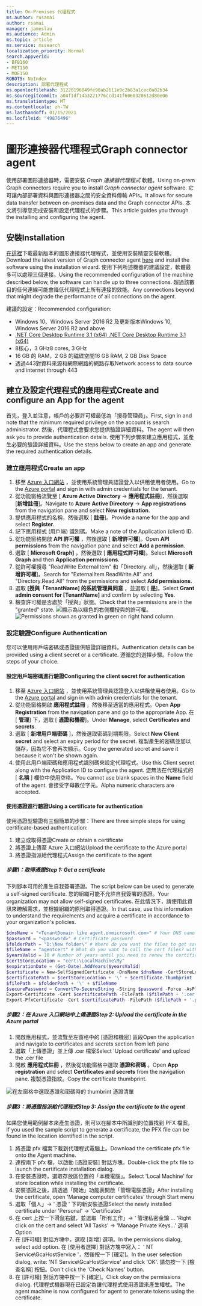 ```yaml
---
title: On-Premises 代理程式
ms.author: rusamai
author: rsamai
manager: jameslau
ms.audience: Admin
ms.topic: article
ms.service: mssearch
localization_priority: Normal
search.appverid:
- BFB160
- MET150
- MOE150
ROBOTS: NoIndex
description: 部署代理程式
ms.openlocfilehash: 31220196849fe90ab2611e9c2b83a1cec0a02b34
ms.sourcegitcommit: a04f1df14a3221776ccd141f6060328612d80e06
ms.translationtype: MT
ms.contentlocale: zh-TW
ms.lasthandoff: 01/15/2021
ms.locfileid: "49876496"
---
```

# <a name="graph-connector-agent"></a><span data-ttu-id="801a4-103">圖形連接器代理程式</span><span class="sxs-lookup"><span data-stu-id="801a4-103">Graph connector agent</span></span>

<span data-ttu-id="801a4-104">使用部署圖形連接器時，需要安裝 *Graph 連接器代理程式* 軟體。</span><span class="sxs-lookup"><span data-stu-id="801a4-104">Using on-prem Graph connectors require you to install *Graph connector agent* software.</span></span> <span data-ttu-id="801a4-105">它可讓內部部署資料與圖形連接器之間的安全資料傳輸 APIs。</span><span class="sxs-lookup"><span data-stu-id="801a4-105">It allows for secure data transfer between on-premises data and the Graph connector APIs.</span></span> <span data-ttu-id="801a4-106">本文將引導您完成安裝和設定代理程式的步驟。</span><span class="sxs-lookup"><span data-stu-id="801a4-106">This article guides you through the installing and configuring the agent.</span></span>

## <a name="installation"></a><span data-ttu-id="801a4-107">安裝</span><span class="sxs-lookup"><span data-stu-id="801a4-107">Installation</span></span>

<span data-ttu-id="801a4-108">[在這裡](https://aka.ms/gcadownload)下載最新版本的圖形連接器代理程式，並使用安裝精靈安裝軟體。</span><span class="sxs-lookup"><span data-stu-id="801a4-108">Download the latest version of Graph connector agent [here](https://aka.ms/gcadownload) and install the software using the installation wizard.</span></span> <span data-ttu-id="801a4-109">使用下列所述機器的建議設定，軟體最多可以處理三個連接。</span><span class="sxs-lookup"><span data-stu-id="801a4-109">Using the recommended configuration of the machine described below, the software can handle up to three connections.</span></span> <span data-ttu-id="801a4-110">超過該數目的任何連線可能會降低代理程式上所有連接的效能。</span><span class="sxs-lookup"><span data-stu-id="801a4-110">Any connections beyond that might degrade the performance of all connections on the agent.</span></span>

<span data-ttu-id="801a4-111">建議的設定：</span><span class="sxs-lookup"><span data-stu-id="801a4-111">Recommended configuration:</span></span>

* <span data-ttu-id="801a4-112">Windows 10、Windows Server 2016 R2 及更新版本</span><span class="sxs-lookup"><span data-stu-id="801a4-112">Windows 10, Windows Server 2016 R2 and above</span></span>
* [<span data-ttu-id="801a4-113">.NET Core Desktop Runtime 3.1 (x64) </span><span class="sxs-lookup"><span data-stu-id="801a4-113">.NET Core Desktop Runtime 3.1 (x64)</span></span>](https://dotnet.microsoft.com/download/dotnet-core/3.1)
* <span data-ttu-id="801a4-114">8核心，3 GHz</span><span class="sxs-lookup"><span data-stu-id="801a4-114">8 cores, 3 GHz</span></span>
* <span data-ttu-id="801a4-115">16 GB 的 RAM，2 GB 的磁碟空間</span><span class="sxs-lookup"><span data-stu-id="801a4-115">16 GB RAM, 2 GB Disk Space</span></span>
* <span data-ttu-id="801a4-116">透過443對資料來源和網際網路的網路存取</span><span class="sxs-lookup"><span data-stu-id="801a4-116">Network access to data source and internet through 443</span></span>

## <a name="create-and-configure-an-app-for-the-agent"></a><span data-ttu-id="801a4-117">建立及設定代理程式的應用程式</span><span class="sxs-lookup"><span data-stu-id="801a4-117">Create and configure an App for the agent</span></span>  

<span data-ttu-id="801a4-118">首先，登入並注意，帳戶的必要許可權最低為「搜尋管理員」。</span><span class="sxs-lookup"><span data-stu-id="801a4-118">First, sign in and note that the minimum required privilege on the account is search administrator.</span></span> <span data-ttu-id="801a4-119">然後，代理程式會要求您提供驗證詳細資料。</span><span class="sxs-lookup"><span data-stu-id="801a4-119">The agent will then ask you to provide authentication details.</span></span> <span data-ttu-id="801a4-120">使用下列步驟來建立應用程式，並產生必要的驗證詳細資料。</span><span class="sxs-lookup"><span data-stu-id="801a4-120">Use the steps below to create an app and generate the required authentication details.</span></span>

### <a name="create-an-app"></a><span data-ttu-id="801a4-121">建立應用程式</span><span class="sxs-lookup"><span data-stu-id="801a4-121">Create an app</span></span>

1. <span data-ttu-id="801a4-122">移至 [Azure 入口網站](https://portal.azure.com) ，並使用系統管理員認證登入以供租使用者使用。</span><span class="sxs-lookup"><span data-stu-id="801a4-122">Go to the [Azure portal](https://portal.azure.com) and sign in with admin credentials for the tenant.</span></span>
2. <span data-ttu-id="801a4-123">從功能窗格流覽至 [ **Azure Active Directory**  ->  **應用程式註冊**]，然後選取 [**新增註冊**]。</span><span class="sxs-lookup"><span data-stu-id="801a4-123">Navigate to **Azure Active Directory** -> **App registrations** from the navigation pane and select **New registration**.</span></span>
3. <span data-ttu-id="801a4-124">提供應用程式的名稱，然後選取 [ **註冊**]。</span><span class="sxs-lookup"><span data-stu-id="801a4-124">Provide a name for the app and select **Register**.</span></span>
4. <span data-ttu-id="801a4-125">記下應用程式 (用戶端) 識別碼。</span><span class="sxs-lookup"><span data-stu-id="801a4-125">Make a note of the Application (client) ID.</span></span>
5. <span data-ttu-id="801a4-126">從功能窗格開啟 **API 許可權** ，然後選取 [ **新增許可權**]。</span><span class="sxs-lookup"><span data-stu-id="801a4-126">Open **API permissions** from the navigation pane and select **Add a permission**.</span></span>
6. <span data-ttu-id="801a4-127">選取 [ **Microsoft Graph]** ，然後選取 [ **應用程式許可權**]。</span><span class="sxs-lookup"><span data-stu-id="801a4-127">Select **Microsoft Graph** and then **Application permissions**.</span></span>
7. <span data-ttu-id="801a4-128">從許可權搜尋 "ReadWrite ExternalItem" 和「Directory. all」，然後選取 [ **新增許可權**]。</span><span class="sxs-lookup"><span data-stu-id="801a4-128">Search for "ExternalItem.ReadWrite.All" and "Directory.Read.All" from the permissions and select **Add permissions**.</span></span>
8. <span data-ttu-id="801a4-129">選取 **[授與「TenantName] 的系統管理員同意** ，並選取 [ **是**]。</span><span class="sxs-lookup"><span data-stu-id="801a4-129">Select **Grant admin consent for [TenantName]** and confirm by selecting **Yes**.</span></span>
9. <span data-ttu-id="801a4-130">檢查許可權是否處於「授與」狀態。</span><span class="sxs-lookup"><span data-stu-id="801a4-130">Check that the permissions are in the "granted" state.</span></span>
     <span data-ttu-id="801a4-131">![顯示為以綠色的右側欄授與的許可權。](media/onprem-agent/granted-state.png)</span><span class="sxs-lookup"><span data-stu-id="801a4-131">![Permissions shown as granted in green on right hand column.](media/onprem-agent/granted-state.png)</span></span>

### <a name="configure-authentication"></a><span data-ttu-id="801a4-132">設定驗證</span><span class="sxs-lookup"><span data-stu-id="801a4-132">Configure Authentication</span></span>

<span data-ttu-id="801a4-133">您可以使用用戶端密碼或憑證提供驗證詳細資料。</span><span class="sxs-lookup"><span data-stu-id="801a4-133">Authentication details can be provided using a client secret or a certificate.</span></span> <span data-ttu-id="801a4-134">遵循您的選擇步驟。</span><span class="sxs-lookup"><span data-stu-id="801a4-134">Follow the steps of your choice.</span></span>

#### <a name="configuring-the-client-secret-for-authentication"></a><span data-ttu-id="801a4-135">設定用戶端密碼進行驗證</span><span class="sxs-lookup"><span data-stu-id="801a4-135">Configuring the client secret for authentication</span></span>

1. <span data-ttu-id="801a4-136">移至 [Azure 入口網站](https://portal.azure.com) ，並使用系統管理員認證登入以供租使用者使用。</span><span class="sxs-lookup"><span data-stu-id="801a4-136">Go to the [Azure portal](https://portal.azure.com) and sign in with admin credentials for the tenant.</span></span>
2. <span data-ttu-id="801a4-137">從功能窗格開啟 **應用程式註冊** ，然後移至適當的應用程式。</span><span class="sxs-lookup"><span data-stu-id="801a4-137">Open **App Registration** from the navigation pane and go to the appropriate App.</span></span> <span data-ttu-id="801a4-138">在 [ **管理**] 下，選取 [ **憑證和機密**]。</span><span class="sxs-lookup"><span data-stu-id="801a4-138">Under **Manage**, select **Certificates and secrets**.</span></span>
3. <span data-ttu-id="801a4-139">選取 [ **新增用戶端密碼** ]，然後選取密碼到期期限。</span><span class="sxs-lookup"><span data-stu-id="801a4-139">Select **New Client secret** and select an expiry period for the secret.</span></span> <span data-ttu-id="801a4-140">複製產生的密碼並加以儲存，因為它不會再次顯示。</span><span class="sxs-lookup"><span data-stu-id="801a4-140">Copy the generated secret and save it because it won't be shown again.</span></span>
4. <span data-ttu-id="801a4-141">使用此用戶端密碼和應用程式識別碼來設定代理程式。</span><span class="sxs-lookup"><span data-stu-id="801a4-141">Use this Client secret along with the Application ID to configure the agent.</span></span> <span data-ttu-id="801a4-142">您無法在代理程式的 [ **名稱** ] 欄位中使用空格。</span><span class="sxs-lookup"><span data-stu-id="801a4-142">You cannot use blank spaces in the **Name** field of the agent.</span></span> <span data-ttu-id="801a4-143">會接受字母數位字元。</span><span class="sxs-lookup"><span data-stu-id="801a4-143">Alpha numeric characters are accepted.</span></span>

#### <a name="using-a-certificate-for-authentication"></a><span data-ttu-id="801a4-144">使用憑證進行驗證</span><span class="sxs-lookup"><span data-stu-id="801a4-144">Using a certificate for authentication</span></span>

<span data-ttu-id="801a4-145">使用憑證型驗證有三個簡單的步驟：</span><span class="sxs-lookup"><span data-stu-id="801a4-145">There are three simple steps for using certificate-based authentication:</span></span>

1. <span data-ttu-id="801a4-146">建立或取得憑證</span><span class="sxs-lookup"><span data-stu-id="801a4-146">Create or obtain a certificate</span></span>
1. <span data-ttu-id="801a4-147">將憑證上傳至 Azure 入口網站</span><span class="sxs-lookup"><span data-stu-id="801a4-147">Upload the certificate to the Azure portal</span></span>
1. <span data-ttu-id="801a4-148">將憑證指派給代理程式</span><span class="sxs-lookup"><span data-stu-id="801a4-148">Assign the certificate to the agent</span></span>

##### <a name="step-1-get-a-certificate"></a><span data-ttu-id="801a4-149">步驟1：取得憑證</span><span class="sxs-lookup"><span data-stu-id="801a4-149">Step 1: Get a certificate</span></span>

<span data-ttu-id="801a4-150">下列腳本可用於產生自我簽署憑證。</span><span class="sxs-lookup"><span data-stu-id="801a4-150">The script below can be used to generate a self-signed certificate.</span></span> <span data-ttu-id="801a4-151">您的組織可能不允許自我簽署的憑證。</span><span class="sxs-lookup"><span data-stu-id="801a4-151">Your organization may not allow self-signed certificates.</span></span> <span data-ttu-id="801a4-152">在此情況下，請使用此資訊來瞭解需求，並根據組織的原則取得憑證。</span><span class="sxs-lookup"><span data-stu-id="801a4-152">In that case, use this information to understand the requirements and acquire a certificate in accordance to your organization's policies.</span></span>

```Powershell
$dnsName = "<TenantDomain like agent.onmicrosoft.com>" # Your DNS name
$password = "<password>" # Certificate password
$folderPath = "D:\New folder\" # Where do you want the files to get saved to? The folder needs to exist.
$fileName = "agentcert" # What do you want to call the cert files? without the file extension
$yearsValid = 10 # Number of years until you need to renew the certificate
$certStoreLocation = "cert:\LocalMachine\My"
$expirationDate = (Get-Date).AddYears($yearsValid)
$certificate = New-SelfSignedCertificate -DnsName $dnsName -CertStoreLocation $certStoreLocation -NotAfter $expirationDate -KeyExportPolicy Exportable -KeySpec Signature
$certificatePath = $certStoreLocation + '\' + $certificate.Thumbprint
$filePath = $folderPath + '\' + $fileName
$securePassword = ConvertTo-SecureString -String $password -Force -AsPlainText
Export-Certificate -Cert $certificatePath -FilePath ($filePath + '.cer')
Export-PfxCertificate -Cert $certificatePath -FilePath ($filePath + '.pfx') -Password $securePassword
```

##### <a name="step-2-upload-the-certificate-in-the-azure-portal"></a><span data-ttu-id="801a4-153">步驟2：在 Azure 入口網站中上傳憑證</span><span class="sxs-lookup"><span data-stu-id="801a4-153">Step 2: Upload the certificate in the Azure portal</span></span>

1. <span data-ttu-id="801a4-154">開啟應用程式，並流覽至左窗格中的 [憑證和機密] 區段</span><span class="sxs-lookup"><span data-stu-id="801a4-154">Open the application and navigate to certificates and secrets section from left pane</span></span>
1. <span data-ttu-id="801a4-155">選取「上傳憑證」並上傳 .cer 檔案</span><span class="sxs-lookup"><span data-stu-id="801a4-155">Select 'Upload certificate' and upload the .cer file</span></span>
1. <span data-ttu-id="801a4-156">開啟 **應用程式註冊** ，然後從功能窗格中選取 **憑證和密碼** 。</span><span class="sxs-lookup"><span data-stu-id="801a4-156">Open **App registration** and select **Certificates and secrets** from the navigation pane.</span></span> <span data-ttu-id="801a4-157">複製憑證指紋。</span><span class="sxs-lookup"><span data-stu-id="801a4-157">Copy the certificate thumbprint.</span></span>

![在左窗格中選取憑證和密碼時的 thumbrint 憑證清單](media/onprem-agent/certificates.png)

##### <a name="step-3-assign-the-certificate-to-the-agent"></a><span data-ttu-id="801a4-159">步驟3：將憑證指派給代理程式</span><span class="sxs-lookup"><span data-stu-id="801a4-159">Step 3: Assign the certificate to the agent</span></span>

<span data-ttu-id="801a4-160">如果您使用範例腳本來產生憑證，則可以在腳本中所識別的位置找到 PFX 檔案。</span><span class="sxs-lookup"><span data-stu-id="801a4-160">If you used the sample script to generate a certificate, the PFX file can be found in the location identified in the script.</span></span>

1. <span data-ttu-id="801a4-161">將憑證 pfx 檔案下載到代理程式電腦上。</span><span class="sxs-lookup"><span data-stu-id="801a4-161">Download the certificate pfx file onto the Agent machine.</span></span>
1. <span data-ttu-id="801a4-162">連按兩下 pfx 檔，以啟動 [憑證安裝] 對話方塊。</span><span class="sxs-lookup"><span data-stu-id="801a4-162">Double-click the pfx file to launch the certificate installation dialog.</span></span>
1. <span data-ttu-id="801a4-163">在安裝憑證時，選取存放區位置的「本機電腦」。</span><span class="sxs-lookup"><span data-stu-id="801a4-163">Select 'Local Machine' for store location while installing the certificate.</span></span>
1. <span data-ttu-id="801a4-164">安裝憑證之後，請透過「開始」功能表開啟「管理電腦憑證」</span><span class="sxs-lookup"><span data-stu-id="801a4-164">After installing the certificate, open 'Manage computer certificates' through Start menu</span></span>
1. <span data-ttu-id="801a4-165">選取「個人」-> ' 憑證 ' 下的新安裝憑證</span><span class="sxs-lookup"><span data-stu-id="801a4-165">Select the newly installed certificate under 'Personal' -> 'Certificates'</span></span>
1. <span data-ttu-id="801a4-166">在 cert 上按一下滑鼠右鍵，並選取「所有工作」-> ' 管理私密金鑰 ... '</span><span class="sxs-lookup"><span data-stu-id="801a4-166">Right click on the cert and select 'All Tasks' -> 'Manage Private Keys…'</span></span> <span data-ttu-id="801a4-167">選項</span><span class="sxs-lookup"><span data-stu-id="801a4-167">Option</span></span>
1. <span data-ttu-id="801a4-168">在 [許可權] 對話方塊中，選取 [新增] 選項。</span><span class="sxs-lookup"><span data-stu-id="801a4-168">In the permissions dialog, select add option.</span></span> <span data-ttu-id="801a4-169">在 [使用者選擇] 對話方塊中寫入： ' NT Service\GcaHostService '，然後按一下 [確定]。</span><span class="sxs-lookup"><span data-stu-id="801a4-169">In the user selection dialog, write: 'NT Service\GcaHostService' and click 'OK'.</span></span> <span data-ttu-id="801a4-170">請勿按一下 [檢查名稱] 按鈕。</span><span class="sxs-lookup"><span data-stu-id="801a4-170">Don't click the 'Check Names' button.</span></span>
1. <span data-ttu-id="801a4-171">在 [許可權] 對話方塊中按一下 [確定]。</span><span class="sxs-lookup"><span data-stu-id="801a4-171">Click okay on the permissions dialog.</span></span> <span data-ttu-id="801a4-172">代理程式機器現在已設定為讓代理程式使用憑證來產生權杖。</span><span class="sxs-lookup"><span data-stu-id="801a4-172">The agent machine is now configured for agent to generate tokens using the certificate.</span></span>
